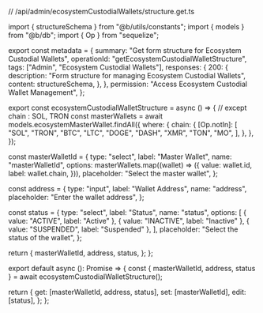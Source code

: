 // /api/admin/ecosystemCustodialWallets/structure.get.ts

import { structureSchema } from "@b/utils/constants";
import { models } from "@b/db";
import { Op } from "sequelize";

export const metadata = {
  summary: "Get form structure for Ecosystem Custodial Wallets",
  operationId: "getEcosystemCustodialWalletStructure",
  tags: ["Admin", "Ecosystem Custodial Wallets"],
  responses: {
    200: {
      description: "Form structure for managing Ecosystem Custodial Wallets",
      content: structureSchema,
    },
  },
  permission: "Access Ecosystem Custodial Wallet Management",
};

export const ecosystemCustodialWalletStructure = async () => {
  // except chain : SOL, TRON
  const masterWallets = await models.ecosystemMasterWallet.findAll({
    where: {
      chain: {
        [Op.notIn]: [
          "SOL",
          "TRON",
          "BTC",
          "LTC",
          "DOGE",
          "DASH",
          "XMR",
          "TON",
          "MO",
        ],
      },
    },
  });

  const masterWalletId = {
    type: "select",
    label: "Master Wallet",
    name: "masterWalletId",
    options: masterWallets.map((wallet) => ({
      value: wallet.id,
      label: wallet.chain,
    })),
    placeholder: "Select the master wallet",
  };

  const address = {
    type: "input",
    label: "Wallet Address",
    name: "address",
    placeholder: "Enter the wallet address",
  };

  const status = {
    type: "select",
    label: "Status",
    name: "status",
    options: [
      { value: "ACTIVE", label: "Active" },
      { value: "INACTIVE", label: "Inactive" },
      { value: "SUSPENDED", label: "Suspended" },
    ],
    placeholder: "Select the status of the wallet",
  };

  return {
    masterWalletId,
    address,
    status,
  };
};

export default async (): Promise<object> => {
  const { masterWalletId, address, status } =
    await ecosystemCustodialWalletStructure();

  return {
    get: [masterWalletId, address, status],
    set: [masterWalletId],
    edit: [status],
  };
};
